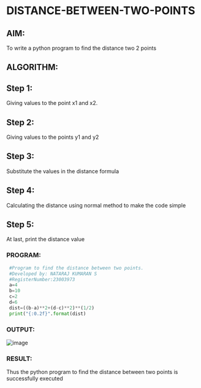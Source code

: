 # DISTANCE-BETWEEN-TWO-POINTS

## AIM:
To write a python program to find the distance two 2 points
## ALGORITHM:

 ## Step 1:
 
 Giving values to the point x1 and x2.
 
 ## Step 2:
 
 Giving values to the points y1 and y2
 
 ## Step 3:
 
 Substitute the values in the distance formula 
 
 ## Step 4:
 
 Calculating the distance using normal method to make the code simple

 ## Step 5:
 
 At last, print the distance value
### PROGRAM:
~~~python
 #Program to find the distance between two points.
 #Developed by: NATARAJ KUMARAN S
 #RegisterNumber:23003973
 a=4
 b=10
 c=2
 d=6
 dist=((b-a)**2+(d-c)**2)**(1/2)
 print("{:0.2f}".format(dist)
~~~







### OUTPUT:
![image](https://github.com/ArchanaSharikalHarinarayanan/DISTANCE-BETWEEN-TWO-POINTS/assets/147514615/18c06162-1767-404b-856a-91f02a60101b)



### RESULT:
 Thus the python program to find the distance between two points is successfully executed
